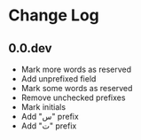 # Change Log

## 0.0.dev

- Mark more words as reserved
- Add unprefixed field
- Mark some words as reserved
- Remove unchecked prefixes
- Mark initials
- Add "س" prefix
- Add "ت" prefix
